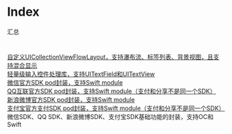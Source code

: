 # Index
汇总

# 
<div>
  <a href="https://github.com/liujunliuhong/SwiftyCollectionViewFlowLayout">自定义UICollectionViewFlowLayout，支持瀑布流、标签列表、背景视图，且支持混合显示</a>
</div>

<div>
  <a href="https://github.com/liujunliuhong/SimpleInput">轻量级输入控件处理库，支持UITextField和UITextView</a>
</div>

<div>
  <a href="https://github.com/liujunliuhong/WechatOpenSDK">微信官方SDK pod封装，支持Swift module</a>
</div>

<div>
  <a href="https://github.com/liujunliuhong/TencentOpenSDK">QQ互联官方SDK pod封装，支持Swift module（支付和分享不是同一个SDK）</a>
</div>

<div>
  <a href="https://github.com/liujunliuhong/SinaWeiboOpenSDK">新浪微博官方SDK pod封装，支持Swift module</a>
</div>

<div>
  <a href="https://github.com/liujunliuhong/AlipayOpenSDK">支付宝官方支付SDK pod封装，支持Swift module（支付和分享不是同一个SDK）</a>
</div>


<div>
微信SDK、QQ SDK、新浪微博SDK、支付宝SDK基础功能的封装，支持OC和Swift
<!--   <a href="https://github.com/liujunliuhong/SinaWeiboOpenSDK">微信SDK、QQ SDK、新浪微博SDK基础功能的封装，支持OC和Swift</a> -->
</div>


